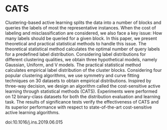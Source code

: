 # CATS

Clustering-based active learning splits the data into a number of blocks and queries the labels of most the representative instances. 
When the cost of labeling and misclassification are considered, we also face a key issue: How many labels should be queried for a given block. 
In this paper, we present theoretical and practical statistical methods to handle this issue. 
The theoretical statistical method calculates the optimal number of query labels for a predefined label distribution. 
Considering label distributions for different clustering qualities, we obtain three hypothetical models, namely Gaussian, Uniform, and V models. 
The practical statistical method calculates empirical label distribution of the cluster blocks. Considering four popular clustering algorithms, we use symmetry and curve fitting techniques on 30 datasets to obtain empirical distributions. 
Inspired by three-way decision, we design an algorithm called the cost-sensitive active learning through statistical methods (CATS).
Experiments were performed on 12 binary-class datasets for both the distribution evaluation and learning task. 
The results of significance tests verify the effectiveness of CATS and its superior performance with respect to state-of-the-art cost-sensitive active learning algorithms.

doi:10.1016/j.ins.2019.06.015
